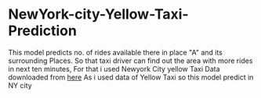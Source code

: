# NewYork-city-Yellow-Taxi-Prediction
This model predicts no. of rides available there in place "A" and its surrounding Places.
So that taxi driver can find out the area with more rides in next ten minutes,
For that i used Newyork City yellow Taxi Data downloaded from <a href="https://www1.nyc.gov/site/tlc/about/tlc-trip-record-data.page">here</a>
As i used data of Yellow Taxi so this model predict in NY city
